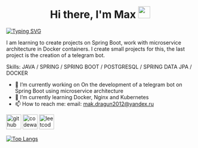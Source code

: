 <h1 align="center">Hi there, I'm Max</a> 
<img src="https://github.com/blackcater/blackcater/raw/main/images/Hi.gif" height="32"/></h1>

[![Typing SVG](https://readme-typing-svg.herokuapp.com?color=%2336BCF7&lines=I+am+a+beginner+java+developer)](https://git.io/typing-svg)

I am learning to create projects on Spring Boot, work with microservice architecture in Docker containers. I create small projects for this, the last project is the creation of a telegram bot.

Skills: JAVA / SPRING / SPRING BOOT / POSTGRESQL / SPRING DATA JPA / DOCKER

- 🔭 I’m currently working on On the development of a telegram bot on Spring Boot using microservice architecture 
- 🌱 I’m currently learning Docker, Nginx and Kubernetes 
- 📫 How to reach me: email: mak.dragun2012@yandex.ru 


[<img src='https://cdn.jsdelivr.net/npm/simple-icons@3.0.1/icons/github.svg' alt='github' height='40'>](https://github.com/MaximDragun)  [<img src='https://cdn.jsdelivr.net/npm/simple-icons@3.0.1/icons/codewars.svg' alt='codewars' height='40'>](https://www.codewars.com/users/maxim179800)  [<img src='https://cdn.jsdelivr.net/npm/simple-icons@3.0.1/icons/leetcode.svg' alt='leetcode' height='40'>](https://leetcode.com/maxim179800/)  

[![Top Langs](https://github-readme-stats.vercel.app/api/top-langs/?username=MaximDragun)](https://github.com/anuraghazra/github-readme-stats)

